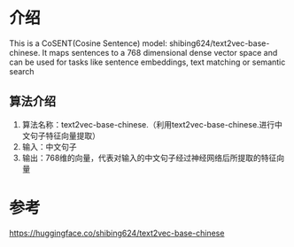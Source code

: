 # 介绍
This is a CoSENT(Cosine Sentence) model: shibing624/text2vec-base-chinese.
It maps sentences to a 768 dimensional dense vector space and can be used for tasks like sentence embeddings, text matching or semantic search

## 算法介绍

1. 算法名称：text2vec-base-chinese.（利用text2vec-base-chinese.进行中文句子特征向量提取）
2. 输入：中文句子
3. 输出：768维的向量，代表对输入的中文句子经过神经网络后所提取的特征向量

# 参考

https://huggingface.co/shibing624/text2vec-base-chinese
